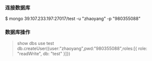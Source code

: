 ### 连接数据库
$ mongo 39.107.233.197:27017/test -u "zhaoyang" -p "980355088"

### 数据库操作
> show dbs
> use test
> db.createUser({user:"zhaoyang",pwd:"980355088",roles:[{ role: "readWrite", db: "test" }]})